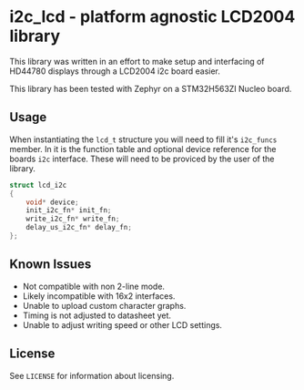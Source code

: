 # i2c_lcd - platform agnostic LCD2004 library

This library was written in an effort to make setup and interfacing of HD44780
displays through a LCD2004 i2c board easier.

This library has been tested with Zephyr on a STM32H563ZI Nucleo board.

## Usage

When instantiating the `lcd_t` structure you will need to fill it's `i2c_funcs`
member. In it is the function table and optional device reference for the
boards `i2c` interface. These will need to be proviced by the user of the library.
```c
struct lcd_i2c
{
    void* device;
    init_i2c_fn* init_fn;
    write_i2c_fn* write_fn;
    delay_us_i2c_fn* delay_fn;
};
```

## Known Issues

- Not compatible with non 2-line mode.
- Likely incompatible with 16x2 interfaces.
- Unable to upload custom character graphs.
- Timing is not adjusted to datasheet yet.
- Unable to adjust writing speed or other LCD settings.

## License

See `LICENSE` for information about licensing.

